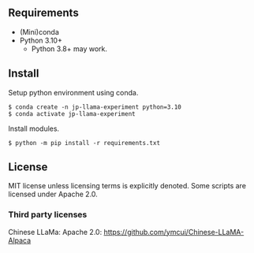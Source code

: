 
## Requirements

* (Mini)conda
* Python 3.10+
  * Python 3.8+ may work.

## Install

Setup python environment using conda.

```
$ conda create -n jp-llama-experiment python=3.10
$ conda activate jp-llama-experiment
```

Install modules.

```
$ python -m pip install -r requirements.txt
```

## License

MIT license unless licensing terms is explicitly denoted.
Some scripts are licensed under Apache 2.0.

### Third party licenses

Chinese LLaMa: Apache 2.0: https://github.com/ymcui/Chinese-LLaMA-Alpaca

